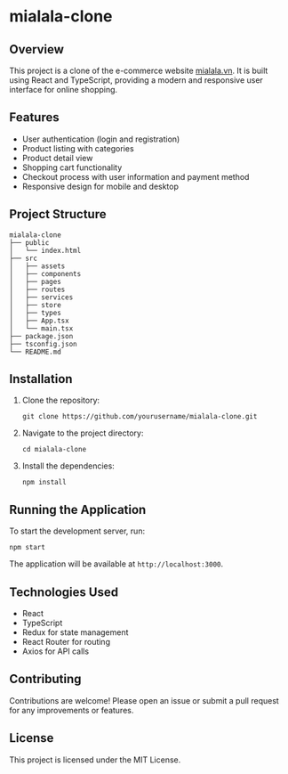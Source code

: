 # mialala-clone

## Overview
This project is a clone of the e-commerce website [mialala.vn](https://mialala.vn/). It is built using React and TypeScript, providing a modern and responsive user interface for online shopping.

## Features
- User authentication (login and registration)
- Product listing with categories
- Product detail view
- Shopping cart functionality
- Checkout process with user information and payment method
- Responsive design for mobile and desktop

## Project Structure
```
mialala-clone
├── public
│   └── index.html
├── src
│   ├── assets
│   ├── components
│   ├── pages
│   ├── routes
│   ├── services
│   ├── store
│   ├── types
│   ├── App.tsx
│   └── main.tsx
├── package.json
├── tsconfig.json
└── README.md
```

## Installation
1. Clone the repository:
   ```
   git clone https://github.com/yourusername/mialala-clone.git
   ```
2. Navigate to the project directory:
   ```
   cd mialala-clone
   ```
3. Install the dependencies:
   ```
   npm install
   ```

## Running the Application
To start the development server, run:
```
npm start
```
The application will be available at `http://localhost:3000`.

## Technologies Used
- React
- TypeScript
- Redux for state management
- React Router for routing
- Axios for API calls

## Contributing
Contributions are welcome! Please open an issue or submit a pull request for any improvements or features.

## License
This project is licensed under the MIT License.
